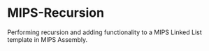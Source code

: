 # MIPS-Recursion
Performing recursion and adding functionality to a MIPS Linked List template in MIPS Assembly.
